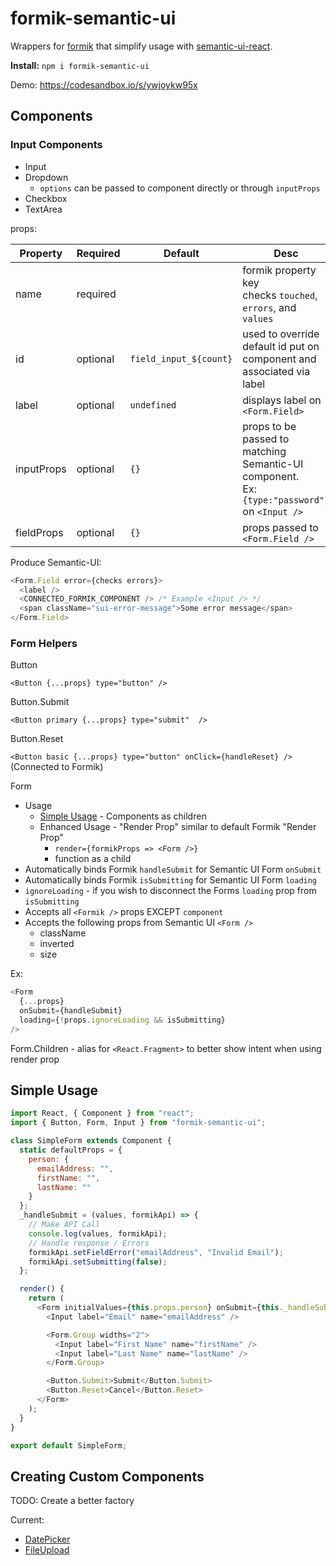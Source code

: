 # formik-semantic-ui

Wrappers for [formik](https://github.com/jaredpalmer/formik) that simplify usage with [semantic-ui-react](https://github.com/Semantic-Org/Semantic-UI-React).

**Install:** `npm i formik-semantic-ui`

Demo: https://codesandbox.io/s/ywjoykw95x

## Components

### Input Components

- Input
- Dropdown
  - `options` can be passed to component directly or through `inputProps`
- Checkbox
- TextArea

props:

| Property   | Required | Default                | Desc                                                                                                |
| ---------- | -------- | ---------------------- | --------------------------------------------------------------------------------------------------- |
| name       | required |                        | formik property key <br /> checks `touched`, `errors`, and `values`                                 |
| id         | optional | `field_input_${count}` | used to override default id put on component and associated via label                               |
| label      | optional | `undefined`            | displays label on `<Form.Field>`                                                                    |
| inputProps | optional | `{}`                   | props to be passed to matching Semantic-UI component. <br /> Ex: `{type:"password"}` on `<Input />` |
| fieldProps | optional | `{}`                   | props passed to `<Form.Field />`                                                                    |

Produce Semantic-UI:

```js
<Form.Field error={checks errors}>
  <label />
  <CONNECTED_FORMIK_COMPONENT /> /* Example <Input /> */
  <span className="sui-error-message">Some error message</span>
</Form.Field>
```

### Form Helpers

Button

`<Button {...props} type="button" />`

Button.Submit

 `<Button primary {...props} type="submit"  />`

Button.Reset

`<Button basic {...props} type="button" onClick={handleReset} />` (Connected to Formik)

Form

- Usage
  - [Simple Usage](#simple-usage) - Components as children
  - Enhanced Usage - "Render Prop" similar to default Formik "Render Prop"
    - `render={formikProps => <Form />}`
    - function as a child
- Automatically binds Formik `handleSubmit` for Semantic UI Form `onSubmit`
- Automatically binds Formik `isSubmitting` for Semantic UI Form `loading`
- `ignoreLoading` - if you wish to disconnect the Forms `loading` prop from `isSubmitting`
- Accepts all `<Formik />` props EXCEPT `component`
- Accepts the following props from Semantic UI `<Form />`
  - className
  - inverted
  - size

Ex:
```js
<Form
  {...props}
  onSubmit={handleSubmit}
  loading={!props.ignoreLoading && isSubmitting}
/>
```

Form.Children - alias for `<React.Fragment>` to better show intent when using render prop

## Simple Usage

```js
import React, { Component } from "react";
import { Button, Form, Input } from "formik-semantic-ui";

class SimpleForm extends Component {
  static defaultProps = {
    person: {
      emailAddress: "",
      firstName: "",
      lastName: ""
    }
  };
  _handleSubmit = (values, formikApi) => {
    // Make API Call
    console.log(values, formikApi);
    // Handle response / Errors
    formikApi.setFieldError("emailAddress", "Invalid Email");
    formikApi.setSubmitting(false);
  };

  render() {
    return (
      <Form initialValues={this.props.person} onSubmit={this._handleSubmit}>
        <Input label="Email" name="emailAddress" />

        <Form.Group widths="2">
          <Input label="First Name" name="firstName" />
          <Input label="Last Name" name="lastName" />
        </Form.Group>

        <Button.Submit>Submit</Button.Submit>
        <Button.Reset>Cancel</Button.Reset>
      </Form>
    );
  }
}

export default SimpleForm;
```

## Creating Custom Components

TODO: Create a better factory

Current:
- [DatePicker](https://github.com/turner-industries/formik-semantic-ui/blob/master/src/custom/DatePicker.js)
- [FileUpload](https://github.com/turner-industries/formik-semantic-ui/blob/master/src/custom/FileUpload.js)